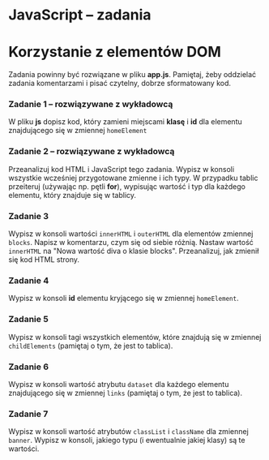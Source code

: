 # JavaScript &ndash; zadania
# Korzystanie z elementów DOM

Zadania powinny być rozwiązane w pliku **app.js**.
Pamiętaj, żeby oddzielać zadania komentarzami i pisać czytelny, dobrze sformatowany kod.

### Zadanie 1 &ndash; rozwiązywane z wykładowcą
W pliku **js** dopisz kod, który zamieni miejscami **klasę** i **id** dla elementu znajdującego się w zmiennej ```homeElement```

### Zadanie 2 &ndash; rozwiązywane z wykładowcą
Przeanalizuj kod HTML i JavaScript tego zadania. Wypisz w konsoli wszystkie wcześniej przygotowane zmienne i ich typy.
W przypadku tablic przeiteruj (używając np. pętli **for**), wypisując wartość i typ dla każdego elementu, który znajduje się w tablicy.

### Zadanie 3
Wypisz w konsoli wartości ```innerHTML``` i ```outerHTML``` dla elementów zmiennej ```blocks```. Napisz w komentarzu, czym się od siebie różnią. Nastaw wartość ```innerHTML``` na "Nowa wartość diva o klasie blocks". Przeanalizuj, jak zmienił się kod HTML strony.

### Zadanie 4
Wypisz w konsoli **id** elementu kryjącego się w zmiennej ```homeElement```.

### Zadanie 5
Wypisz w konsoli tagi wszystkich elementów, które znajdują się w zmiennej ```childElements``` (pamiętaj o tym, że jest to tablica).

### Zadanie 6
Wypisz w konsoli wartość atrybutu ```dataset``` dla każdego elementu znajdującego się w zmiennej ```links``` (pamiętaj o tym, że jest to tablica).

### Zadanie 7
Wypisz w konsoli wartość atrybutów ```classList``` i ```className``` dla zmiennej ```banner```.
Wypisz w konsoli, jakiego typu (i ewentualnie jakiej klasy) są te wartości.
